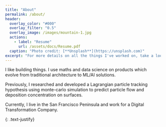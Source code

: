 ```yaml
---
title: "About"
permalink: /about/
header:
  overlay_color: "#000"
  overlay_filter: "0.5"
  overlay_image: /images/mountain-1.jpg
  actions:
    - label: "Resume"
      url: /assets/docs/Resume.pdf
  caption: "Photo credit: [**Unsplash**](https://unsplash.com)"
excerpt: "For more details on all the things I've worked on, take a look at my resume."
---
```


I like building things. I use maths and data science on products which evolve from traditional architecture to ML/AI solutions. 

Previously, I researched and developed a Lagrangian particle tracking hypothesis using monte-carlo simulation to predict particle flow and deposition concentration on surfaces.

Currently, I live in the San Francisco Peninsula and work for a Digital Transformation Company.

{: .text-justify}

